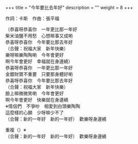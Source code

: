 +++
title = "今年要比去年好"
description = ""
weight = 8
+++

作詞：卡斯　作曲：張平福  

（恭喜呀恭喜你　一年更比那一年好  
柴米油鹽不用愁　心想嘛事又成喲  
恭喜呀恭喜你　今年要比那去年好  
（合聲：祝福大家　新年快樂）  
樂呀嘛樂陶陶喲　今年會更好  
啊今年會更好　幸福就在身邊繞）  
恭喜呀恭喜你　一年更比那一年好  
金銀財寶不重要　只要那身體好喲  
恭喜呀恭喜你　今年要比那去年好  
（合聲：祝福大家　新年快樂）  
臉上嘛微微笑喲　今年會更好  
啊今年會更好　快樂就在身邊繞  
※情侶們　不爭吵　相愛到白頭樂陶陶  
這麼樣的心願　少呀嘛少不了  
（合聲：新的一年好　新的一年好）　歡樂呀身邊繞  

重複（）※  
（合聲：新的一年好　新的一年好）　歡樂呀身邊繞 